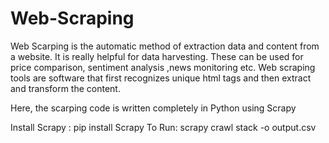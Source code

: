 # Web-Scraping
Web Scarping is the automatic method of extraction data and content from a website. It is really helpful for data harvesting. These can be used for price comparison, sentiment analysis ,news monitoring etc. Web scraping tools are software that first recognizes unique html tags and then extract and transform the content.

Here, the scarping code is written completely in Python using Scrapy

Install Scrapy : pip install Scrapy
To Run: scrapy crawl stack -o output.csv
